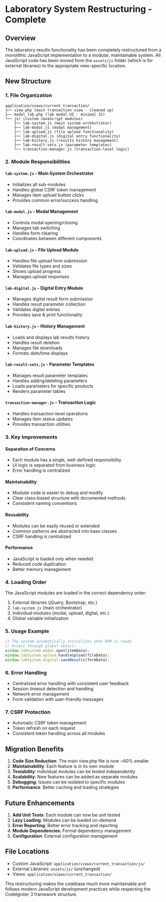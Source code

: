 # Laboratory System Restructuring - Complete

## Overview

The laboratory results functionality has been completely restructured from a monolithic JavaScript implementation to a modular, maintainable system. All JavaScript code has been moved from the `assets/js` folder (which is for external libraries) to the appropriate view-specific location.

## New Structure

### 1. File Organization

```
application/views/current_transaction/
├── view.php (main transaction view - cleaned up)
├── modal_lab.php (lab modal UI - minimal JS)
└── js/ (custom JavaScript modules)
    ├── lab-system.js (main system orchestrator)
    ├── lab-modal.js (modal management)
    ├── lab-upload.js (file upload functionality)
    ├── lab-digital.js (digital entry functionality)
    ├── lab-history.js (results history management)
    ├── lab-result-sets.js (parameter templates)
    └── transaction-manager.js (transaction-level logic)
```

### 2. Module Responsibilities

#### `lab-system.js` - Main System Orchestrator

- Initializes all sub-modules
- Handles global CSRF token management
- Manages item upload button clicks
- Provides common error/success handling

#### `lab-modal.js` - Modal Management

- Controls modal opening/closing
- Manages tab switching
- Handles form clearing
- Coordinates between different components

#### `lab-upload.js` - File Upload Module

- Handles file upload form submission
- Validates file types and sizes
- Shows upload progress
- Manages upload responses

#### `lab-digital.js` - Digital Entry Module

- Manages digital result form submission
- Handles result parameter collection
- Validates digital entries
- Provides save & print functionality

#### `lab-history.js` - History Management

- Loads and displays lab results history
- Handles result deletion
- Manages file downloads
- Formats date/time displays

#### `lab-result-sets.js` - Parameter Templates

- Manages result parameter templates
- Handles adding/deleting parameters
- Loads parameters for specific products
- Renders parameter tables

#### `transaction-manager.js` - Transaction Logic

- Handles transaction-level operations
- Manages item status updates
- Provides transaction utilities

### 3. Key Improvements

#### Separation of Concerns

- Each module has a single, well-defined responsibility
- UI logic is separated from business logic
- Error handling is centralized

#### Maintainability

- Modular code is easier to debug and modify
- Clear class-based structure with documented methods
- Consistent naming conventions

#### Reusability

- Modules can be easily reused or extended
- Common patterns are abstracted into base classes
- CSRF handling is centralized

#### Performance

- JavaScript is loaded only when needed
- Reduced code duplication
- Better memory management

### 4. Loading Order

The JavaScript modules are loaded in the correct dependency order:

1. External libraries (jQuery, Bootstrap, etc.)
2. `lab-system.js` (main orchestrator)
3. Individual modules (modal, upload, digital, etc.)
4. Global variable initialization

### 5. Usage Example

```javascript
// The system automatically initializes when DOM is ready
// Access through global object:
window.labSystem.modal.open(itemData);
window.labSystem.upload.handleUpload(fileData);
window.labSystem.digital.saveResults(formData);
```

### 6. Error Handling

- Centralized error handling with consistent user feedback
- Session timeout detection and handling
- Network error management
- Form validation with user-friendly messages

### 7. CSRF Protection

- Automatic CSRF token management
- Token refresh on each request
- Consistent token handling across all modules

## Migration Benefits

1. **Code Size Reduction**: The main view.php file is now ~60% smaller
2. **Maintainability**: Each feature is in its own module
3. **Testability**: Individual modules can be tested independently
4. **Scalability**: New features can be added as separate modules
5. **Debugging**: Issues can be isolated to specific modules
6. **Performance**: Better caching and loading strategies

## Future Enhancements

1. **Add Unit Tests**: Each module can now be unit tested
2. **Lazy Loading**: Modules can be loaded on-demand
3. **Error Reporting**: Better error tracking and reporting
4. **Module Dependencies**: Formal dependency management
5. **Configuration**: External configuration management

## File Locations

- Custom JavaScript: `application/views/current_transaction/js/`
- External Libraries: `assets/js/` (unchanged)
- Views: `application/views/current_transaction/`

This restructuring makes the codebase much more maintainable and follows modern JavaScript development practices while respecting the CodeIgniter 3 framework structure.
